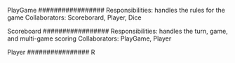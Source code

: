 PlayGame
#################
Responsibilities: handles the rules for the game
Collaborators: Scoreborard, Player, Dice

Scoreboard
#################
Responsibilities: handles the turn, game, and multi-game scoring
Collaborators: PlayGame, Player

Player
################
R